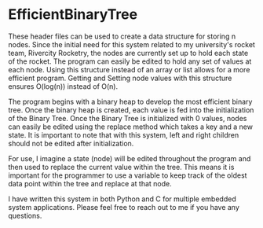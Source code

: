 # EfficientBinaryTree

These header files can be used to create a data structure for storing n nodes.  Since the initial need for this system related to my university's rocket team, Rivercity Rocketry, the nodes are currently set up to hold each state of the rocket.  The program can easily be edited to hold any set of values at each node.  Using this structure instead of an array or list allows for a more efficient program.  Getting and Setting node values with this structure ensures O(log(n)) instead of O(n).

The program begins with a binary heap to develop the most efficient binary tree.  Once the binary heap is created, each value is fed into the initialization of the Binary Tree.  Once the Binary Tree is initialized with 0 values, nodes can easily be edited using the replace method which takes a key and a new state.  It is important to note that with this system, left and right children should not be edited after initialization.

For use, I imagine a state (node) will be edited throughout the program and then used to replace the current value within the tree.  This means it is important for the programmer to use a variable to keep track of the oldest data point within the tree and replace at that node.

I have written this system in both Python and C for multiple embedded system applications.  Please feel free to reach out to me if you have any questions.
